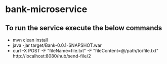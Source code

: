 # bank-microservice


## To run the service execute the below commands
 - mvn clean install
 - java -jar target/Bank-0.0.1-SNAPSHOT.war
 - curl -X POST -F "fileName=file.txt" -F "fileContent=@/path/to/file.txt" http://localhost:8080/hub/send-file/2